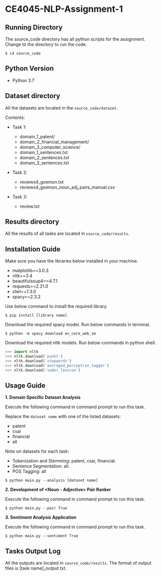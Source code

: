 # CE4045-NLP-Assignment-1

## Running Directory
The source_code directory has all python scripts for the assignment. Change to the directory to run the code.
```
$ cd source_code
```

## Python Version
* Python 3.7

## Dataset directory
All the datasets are located in the `source_code/dataset`.

Contents:

* Task 1:
  * domain_1_patent/
  * domain_2_financial_management/
  * domain_3_computer_science/
  * domain_1_sentences.txt
  * domain_2_sentences.txt
  * domain_3_sentences.txt
  
* Task 2:
  * reviews4_goemon.txt
  * reviews4_goemon_noun_adj_pairs_manual.csv
  
* Task 3:
  * review.txt

## Results directory
All the results of all tasks are located in `source_code/results`.

## Installation Guide
Make sure you have the libraries below installed in your machine.
* matplotlib==3.0.3
* nltk==3.4
* beautifulsoup4==4.7.1
* requests==2.21.0
* xlwt==1.3.0
* spacy==2.3.2

Use below command to install the required library.
```
$ pip install [library name]
```

Download the required spacy model. Run below commands in terminal.
```
$ python -m spacy download en_core_web_sm
```

Download the required nltk models. Run below commands in python shell.
```python
>>> import nltk
>>> nltk.download('punkt')
>>> nltk.download('stopwords')
>>> nltk.download('averaged_perceptron_tagger')
>>> nltk.download('vader_lexicon')
```

## Usage Guide
**1. Domain Specific Dataset Analysis**

Execute the following command in command prompt to run this task.

Replace the `dataset name` with one of the listed datasets:
* patent
* csai
* financial
* all

Note on datasets for each task: 

* Tokenization and Stemming: patent, csai, financial. 
* Sentence Segmentation: all. 
* POS Tagging: all
```
$ python main.py --analysis [dataset name]
```

**2. Development of <Noun - Adjective> Pair Ranker**
  
Execute the following command in command prompt to run this task.
```
$ python main.py --pair True
```

**3. Sentiment Analysis Application**

Execute the following command in command prompt to run this task.
```
$ python main.py --sentiment True
```

## Tasks Output Log
All the outputs are located in `source_code/results`. The format of output files is [task name]_output.txt.
